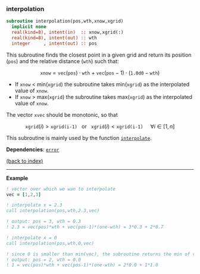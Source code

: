 
### interpolation

```fortran
subroutine interpolation(pos,wth,xnow,xgrid)
  implicit none
  real(kind=8), intent(in)  :: xnow,xgrid(:)
  real(kind=8), intent(out) :: wth
  integer     , intent(out) :: pos
```

This subroutine finds the closest point in a given grid and return its position (```pos```) and the relative distance (```wth```) such that:

$$\texttt{xnow} = \texttt{vec}(\texttt{pos})\cdot\texttt{wth} \ + \ \texttt{vec}(\texttt{pos}-1)\cdot(\texttt{1.0d0}-\texttt{wth})$$

- If ```xnow``` < min(```xgrid```) the subroutine takes min(```xgrid```) as the interpolated value of ```xnow```.
- If ```xnow``` > max(```xgrid```) the subroutine takes max(```xgrid```) as the interpolated value of ```xnow```.

The vector ```xvec``` should be monotonic, so that 

$$\texttt{xgrid}(i) > \texttt{xgrid(i-1)} \ \ \ \text{or} \ \ \  \texttt{xgrid}(i) < \texttt{xgrid(i-1)}  \ \ \ \ \ \forall i\in[1,n]$$

This subroutine is mainly used by the function [```interpolate```](interpolate.md).

**Dependencies**: [```error```](error.md)

[(back to index)](../index.md)

---

**Example**

```fortran
! vector over which we wan to interpolate
vec = [1,2,3]

! interpolate x = 2.3 
call interpolation(pos,wth,2.3,vec)

! output: pos = 3, wth = 0.3
! 2.3 = vec(pos)*wth + vec(pos-1)*(one-wth) = 3*0.3 + 2*0.7

! interpolate x = 0
call interpolation(pos,wth,0,vec)

! since 0 is smaller than min(vec), the subroutine returns the min of vec
! output: pos = 2, wth = 0.0
! 1 = vec(pos)*wth + vec(pos-1)*(one-wth) = 2*0.0 + 1*1.0
```

